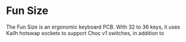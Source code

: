 Fun Size
========

The Fun Size is an ergonomic keyboard PCB. With 32 to 36 keys, it uses Kailh hotswap sockets to
support Choc v1 switches, in addition to 

